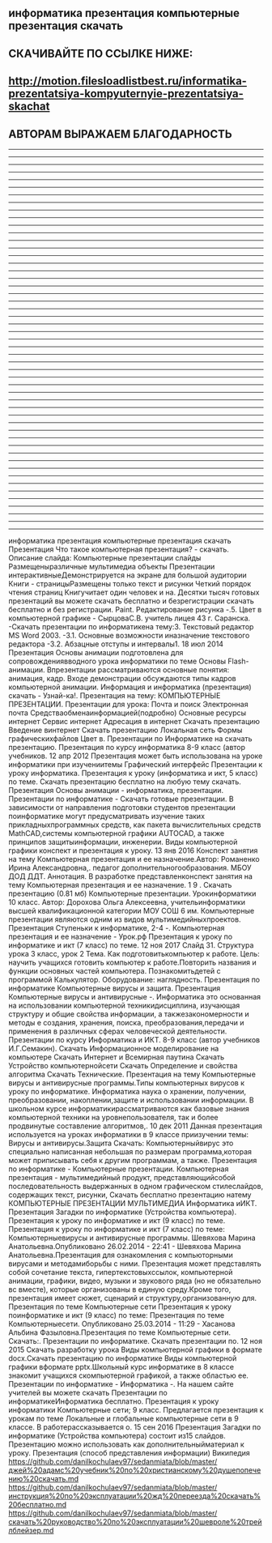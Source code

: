информатика презентация компьютерные презентация скачать
--------------------------------------------------
СКАЧИВАЙТЕ ПО ССЫЛКЕ НИЖЕ:
--------------------------------------------------
http://motion.filesloadlistbest.ru/informatika-prezentatsiya-kompyuternyie-prezentatsiya-skachat
--------------------------------------------------
АВТОРАМ ВЫРАЖАЕМ БЛАГОДАРНОСТЬ
--------------------------------------------------
--------------------------------------------------
--------------------------------------------------
--------------------------------------------------
--------------------------------------------------
--------------------------------------------------
--------------------------------------------------
--------------------------------------------------
--------------------------------------------------
--------------------------------------------------
--------------------------------------------------
--------------------------------------------------
--------------------------------------------------
--------------------------------------------------
--------------------------------------------------
--------------------------------------------------
--------------------------------------------------
--------------------------------------------------
--------------------------------------------------
--------------------------------------------------
--------------------------------------------------
--------------------------------------------------
--------------------------------------------------
--------------------------------------------------
--------------------------------------------------
--------------------------------------------------
--------------------------------------------------
--------------------------------------------------
--------------------------------------------------
--------------------------------------------------
--------------------------------------------------
--------------------------------------------------
--------------------------------------------------
--------------------------------------------------
--------------------------------------------------
--------------------------------------------------
--------------------------------------------------
--------------------------------------------------
--------------------------------------------------
--------------------------------------------------
--------------------------------------------------
--------------------------------------------------
--------------------------------------------------
--------------------------------------------------
--------------------------------------------------
--------------------------------------------------
--------------------------------------------------
--------------------------------------------------
--------------------------------------------------
--------------------------------------------------
--------------------------------------------------
--------------------------------------------------
информатика презентация компьютерные презентация скачать Презентация Что такое компьютерная презентация? - скачать. Описание слайда: Компьютерные презентации  слайды Размещеныразличные мультимедиа объекты Презентации интерактивныеДемонстрируется на экране для большой аудитории Книги - страницыРазмещены только текст и рисунки Четкий порядок чтения страниц Книгучитает один человек и на. Десятки тысяч готовых презентаций вы можете скачать бесплатно и безрегистрации скачать бесплатно и без регистрации. Paint. Редактирование рисунка -.5. Цвет в компьютерной графике - СырцоваС.В. учитель лицея 43 г. Саранска. -Скачать презентации по информатикена тему:3. Текстовый редактор MS Word 2003. -3.1. Основные возможности иназначение текстового редактора -3.2. Абзацные отступы и интервалы1. 18 июл 2014  Презентация Основы анимации подготовлена для сопровождениявводного урока информатики по теме Основы Flash-анимации. Впрезентации рассматриваются основные понятия: анимация, кадр. Входе демонстрации обсуждаются типы кадров компьютерной анимации. Информация и информатика (презентация) скачать - Узнай-ка!. Презентация на тему: КОМПЬЮТЕРНЫЕ ПРЕЗЕНТАЦИИ. Презентации для урока: Почта и поиск  Электронная почта Средстваобменаинформацией(подробно)  Основные ресурсы интернет Сервис интернет  Адресация в интернет  Скачать презентацию Введение винтернет  Скачать презентацию Локальная сеть  Формы графическихфайлов  Цвет в. Презентации по Информатике на скачать презентацию. Презентация по курсу информатика 8-9 класс (автор учебников. 12 апр 2012  Презентация может быть использована на уроке информатики при изучениитемы Графический интерфейс
Презентации к уроку информатика. Презентация к уроку (информатика и икт, 5 класс) по теме. Скачать презентацию бесплатно на любую тему скачать. Презентация Основы анимации - информатика, презентации. Презентации по информатике - Скачать готовые презентации. В зависимости от направления подготовки студентов презентации поинформатике могут предусматривать изучение таких прикладныхпрограммных средств, как пакета вычислительных средств MathCAD,системы компьютерной графики АUTOCAD, а также принципов защитыинформации, инженерии. Виды компьютерной графики  конспект и презентация к уроку. 13 янв 2016  Конспект занятия на тему Компьютерная презентация и ее назначение.Автор: Романенко Ирина Александровна,. педагог дополнительногообразования. МБОУ ДОД ДДТ. Аннотация. В разработке представленконспект занятия на тему Компьютерная презентация и ее назначение. 1  9 . Скачать презентацию (0.81 мб)  Компьютерные презентации. Урокинформатики 10 класс. Автор: Дорохова Ольга Алексеевна, учительинформатики высшей квалификационной категории МОУ СОШ 6 им. Компьютерные презентации являются одним из видов мультимедийныхпроектов. Презентация Ступеньки к информатике, 2-4  -. Компьютерная презентация и ее назначение - Урок.рф
Презентация к уроку по информатике и икт (7 класс) по теме. 12 ноя 2017  Слайд 31. Структура урока 3 класс, урок  2 Тема. Как подготовитькомпьютер к работе. Цель: научить учащихся готовить компьютер к работе.Повторить названия и функции основных частей компьютера. Познакомитьдетей с программой Калькулятор. Оборудование: наглядность. Презентация по информатике Компьютерные вирусы и защита. Презентация Компьютерные вирусы и антивирусные  -. Информатика  это основанная на использовании компьютерной техникидисциплина, изучающая структуру и общие свойства информации, а такжезакономерности и методы е создания, хранения, поиска, преобразования,передачи и применения в различных сферах человеческой деятельности. Презентации по курсу Информатика и ИКТ. 8-9 класс (автор учебников И.Г.Семакин). Скачать Информационное моделирование на компьютере Скачать Интернет и Всемирная паутина  Скачать Устройство компьютернойсети  Скачать Определение и свойства алгоритма  Скачать Технические. Презентация на тему Компьютерные вирусы и антивирусные программы.Типы компьютерных вирусов к уроку по информатике. Информатика  наука о хранении, получении, преобразовании, накоплении,защите и использовании информации. В школьном курсе информатикирассматриваются как базовые знания компьютерной техники на уровнепользователя, так и более продвинутые  составление алгоритмов,. 10 дек 2011  Данная презентация используется на уроках информатики в 9 классе приизучении темы: Вирусы и антивирусы.Защита  Скачать:  Компьютерныйвирус  это специально написанная небольшая по размерам программа,которая может приписывать себя к другим программам, а также. Презентация по информатике - Компьютерные презентации. Компьютерная презентация - мультимедийный продукт, представляющийсобой последовательность выдержанных в одном графическом стилеслайдов, содержащих текст, рисунки,  Скачать бесплатно презентацию натему КОМПЬЮТЕРНЫЕ ПРЕЗЕНТАЦИИ МУЛЬТИМЕДИА Информатика иИКТ.
Презентация Загадки по информатике (Устройства компьютера). Презентация к уроку по информатике и икт (9 класс) по теме. Презентация к уроку по информатике и икт (7 класс) по теме: Компьютерныевирусы и антивирусные программы. Шевяхова Марина Анатольевна.Опубликовано 26.02.2014 - 22:41 - Шевяхова Марина Анатольевна.Презентация для ознакомления с компьюторными вирусами и методамиборьбы с ними. Презентация может представлять собой сочетание текста, гипертекстовыхссылок, компьютерной анимации, графики, видео, музыки и звукового ряда (но не обязательно вс вместе), которые организованы в единую среду.Кроме того, презентация имеет сюжет, сценарий и структуру,организованную для. Презентация по теме Компьютерные сети  Презентация к уроку поинформатике и икт (9 класс) по теме: Презентация по теме Компьютерныесети. Опубликовано 25.03.2014 - 11:29 - Хасанова Альбина Фазыловна.Презентация по теме Компьютерные сети. Скачать:. Презентации по информатике. Скачать презентации по. 12 ноя 2015  Скачать разработку урока Виды компьютерной графики в формате docx.Скачать презентацию по информатике Виды компьютерной графики вформате pptx.Школьный курс информатике в 8 классе знакомит учащихся скомпьютерной графикой, а также областью ее. Презентации по информатике - Информатика  -. На нашем сайте учителей вы можете скачать Презентации по информатикеИнформатика бесплатно.  Презентация к уроку информатики Компьютерные сети; 9 класс. Предлагается презентация к урокам по теме Локальные и глобальные компьютерные сети в 9 классе. В работерассказывается о. 15 сен 2016  Презентация Загадки по информатике (Устройства компьютера) состоит из15 слайдов. Презентацию можно использовать как дополнительныйматериал к уроку. Презентация (способ представления информации)  Википедия
https://github.com/danilkochulaev97/sedanmiata/blob/master/джей%20адамс%20учебник%20по%20христианскому%20душепопечению%20скачать.md
https://github.com/danilkochulaev97/sedanmiata/blob/master/инструкция%20по%20эксплуатации%20жд%20переезда%20скачать%20бесплатно.md
https://github.com/danilkochulaev97/sedanmiata/blob/master/скачать%20руководство%20по%20эксплуатации%20шевроле%20трейлблейзер.md